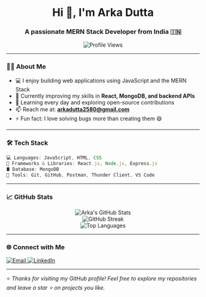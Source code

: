 <!-- Profile README for Arka Dutta -->

<h1 align="center">Hi 👋, I'm Arka Dutta</h1>
<h3 align="center">A passionate MERN Stack Developer from India 🇮🇳</h3>

<p align="center">
  <img src="https://komarev.com/ghpvc/?username=Arka-Dutta-Code&label=Profile%20views&color=0e75b6&style=flat" alt="Profile Views" />
</p>

---

### 👨‍💻 About Me

- 💻 I enjoy building web applications using JavaScript and the MERN Stack  
- 🌱 Currently improving my skills in **React, MongoDB, and backend APIs**
- 🧠 Learning every day and exploring open-source contributions
- 📫 Reach me at: **arkadutta2580@gmail.com**
- ⚡ Fun fact: I love solving bugs more than creating them 😄

---

### 🛠️ Tech Stack

```js
💻 Languages: JavaScript, HTML, CSS  
🧠 Frameworks & Libraries: React.js, Node.js, Express.js  
🛢️ Database: MongoDB  
🔧 Tools: Git, GitHub, Postman, Thunder Client, VS Code  
```

---

### 📈 GitHub Stats

<p align="center">
  <img src="https://github-readme-stats.vercel.app/api?username=Arka-Dutta-Code&show_icons=true&theme=tokyonight" alt="Arka's GitHub Stats" />
  <br />
  <img src="https://github-readme-streak-stats.herokuapp.com?user=Arka-Dutta-Code&theme=tokyonight" alt="GitHub Streak" />
  <br />
  <img src="https://github-readme-stats.vercel.app/api/top-langs/?username=Arka-Dutta-Code&layout=compact&theme=tokyonight" alt="Top Languages" />
</p>

---

### 🌐 Connect with Me

<p>
  <a href="mailto:arkadutta2580@gmail.com">
    <img alt="Email" src="https://img.shields.io/badge/-Email-D14836?style=flat&logo=gmail&logoColor=white" />
  </a>
  <a href="https://www.linkedin.com/in/arka-dutta-b3b30a377/" target="_blank">
    <img alt="LinkedIn" src="https://img.shields.io/badge/-LinkedIn-blue?style=flat&logo=linkedin" />
  </a>
</p>

---

⭐️ *Thanks for visiting my GitHub profile! Feel free to explore my repositories and leave a star ⭐ on projects you like.*
